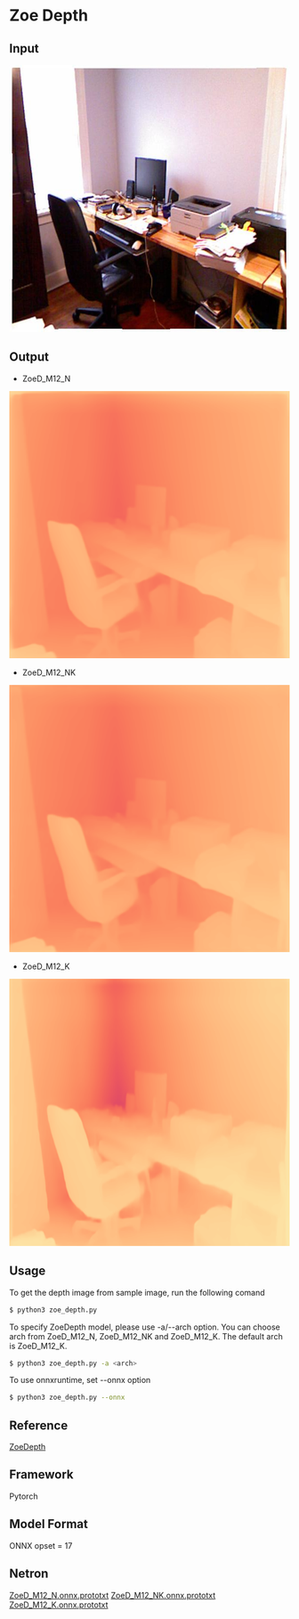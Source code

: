 # Zoe Depth

## Input
<img src="./input.jpg" width="640" height="480">

## Output
- ZoeD_M12_N

<img src="./output_n.png" width="640" height="480">

- ZoeD_M12_NK
<img src="./output_nk.png" width="640" height="480">

- ZoeD_M12_K
<img src="./output_k.png" width="640" height="480">


## Usage
To get the depth image from sample image, run the following comand

```bash
$ python3 zoe_depth.py
````

To specify ZoeDepth model, please use -a/--arch option. You can choose arch from ZoeD_M12_N, ZoeD_M12_NK and ZoeD_M12_K. The default arch is ZoeD_M12_K.

```bash
$ python3 zoe_depth.py -a <arch>
```

To use onnxruntime, set --onnx option

```bash
$ python3 zoe_depth.py --onnx
```

## Reference
[ZoeDepth](https://github.com/isl-org/ZoeDepth)

## Framework
Pytorch

## Model Format
ONNX opset = 17

## Netron
[ZoeD_M12_N.onnx.prototxt](https://netron.app/?url=https://storage.googleapis.com/ailia-models/zoe_depth/ZoeD_M12_N.onnx.prototxt)
[ZoeD_M12_NK.onnx.prototxt](https://netron.app/?url=https://storage.googleapis.com/ailia-models/zoe_depth/ZoeD_M12_NK.onnx.prototxt)
[ZoeD_M12_K.onnx.prototxt](https://netron.app/?url=https://storage.googleapis.com/ailia-models/zoe_depth/ZoeD_M12_K.onnx.prototxt)
